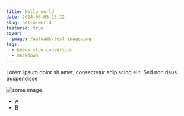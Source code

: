 ```yaml
---
title: Hello world
date: 2024-06-05 13:22
slug: hello-world
featured: true
cover:
  image: /uploads/test-image.png
tags:
  - needs slug conversion
  - markdown
---
```


Lorem ipsum dolor sit amet, consectetur adipiscing elit. Sed non risus.
Suspendisse

<!-- more -->

![some image](/uploads/cute-cat.jpg)

- A
- B
